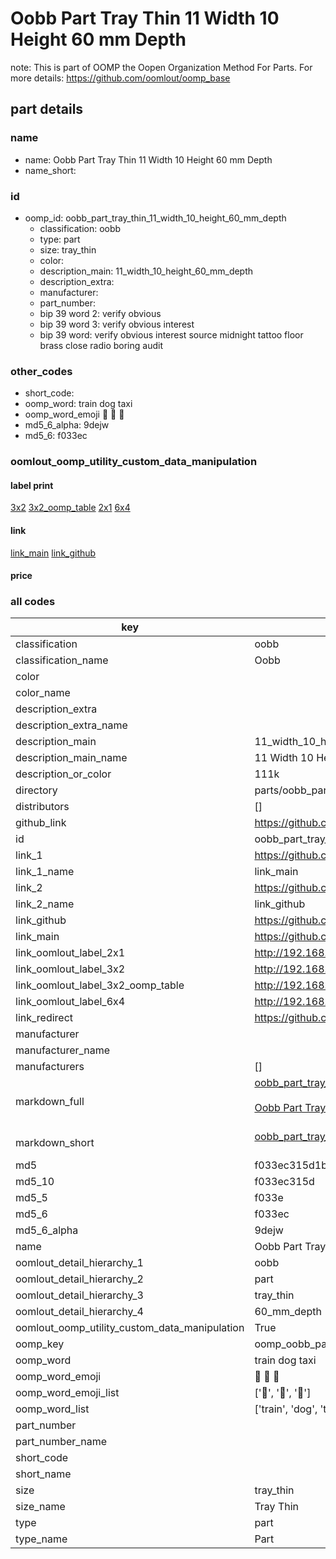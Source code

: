 # Oobb Part Tray Thin 11 Width 10 Height 60 mm Depth  

note: This is part of OOMP the Oopen Organization Method For Parts. For more details: https://github.com/oomlout/oomp_base

##  part details
  







### name
* name: Oobb Part Tray Thin 11 Width 10 Height 60 mm Depth
* name_short: 
### id
* oomp_id: oobb_part_tray_thin_11_width_10_height_60_mm_depth
  * classification: oobb
  * type: part
  * size: tray_thin
  * color: 
  * description_main: 11_width_10_height_60_mm_depth
  * description_extra: 
  * manufacturer: 
  * part_number: 
  * bip 39 word 2: verify obvious
  * bip 39 word 3: verify obvious interest
  * bip 39 word: verify obvious interest source midnight tattoo floor brass close radio boring audit

### other_codes
* short_code: 
* oomp_word: train dog taxi
* oomp_word_emoji :train: :dog: :taxi:
* md5_6_alpha: 9dejw
* md5_6: f033ec






### oomlout_oomp_utility_custom_data_manipulation
#### label print
[3x2](http://192.168.1.245:1112/?label=oomp%209dejw)
[3x2_oomp_table](http://192.168.1.108:1112/?label=oomp%209dejw)
[2x1](http://192.168.1.242:1112/?label=oomp%209dejw)
[6x4](http://192.168.1.55:1112/?label=oomp%209dejw)    

#### link

[link_main](https://github.com/oomlout/oomlout_oomp_version_1_messy/tree/main/parts/oobb_part_tray_thin_11_width_10_height_60_mm_depth) [link_github](https://github.com/oomlout/oomlout_oomp_version_1_messy/tree/main/parts/oobb_part_tray_thin_11_width_10_height_60_mm_depth)                             

#### price







### all codes 
| key | value |  
| --- | --- |  
| classification | oobb |  
| classification_name | Oobb |  
| color |  |  
| color_name |  |  
| description_extra |  |  
| description_extra_name |  |  
| description_main | 11_width_10_height_60_mm_depth |  
| description_main_name | 11 Width 10 Height 60 mm Depth |  
| description_or_color | 111k |  
| directory | parts/oobb_part_tray_thin_11_width_10_height_60_mm_depth |  
| distributors | [] |  
| github_link | https://github.com/oomlout/oomlout_oomp_part_src/tree/main/parts/oobb_part_tray_thin_11_width_10_height_60_mm_depth |  
| id | oobb_part_tray_thin_11_width_10_height_60_mm_depth |  
| link_1 | https://github.com/oomlout/oomlout_oomp_version_1_messy/tree/main/parts/oobb_part_tray_thin_11_width_10_height_60_mm_depth |  
| link_1_name | link_main |  
| link_2 | https://github.com/oomlout/oomlout_oomp_version_1_messy/tree/main/parts/oobb_part_tray_thin_11_width_10_height_60_mm_depth |  
| link_2_name | link_github |  
| link_github | https://github.com/oomlout/oomlout_oomp_version_1_messy/tree/main/parts/oobb_part_tray_thin_11_width_10_height_60_mm_depth |  
| link_main | https://github.com/oomlout/oomlout_oomp_version_1_messy/tree/main/parts/oobb_part_tray_thin_11_width_10_height_60_mm_depth |  
| link_oomlout_label_2x1 | http://192.168.1.242:1112/?label=oomp%209dejw |  
| link_oomlout_label_3x2 | http://192.168.1.245:1112/?label=oomp%209dejw |  
| link_oomlout_label_3x2_oomp_table | http://192.168.1.108:1112/?label=oomp%209dejw |  
| link_oomlout_label_6x4 | http://192.168.1.55:1112/?label=oomp%209dejw |  
| link_redirect | https://github.com/oomlout/oomlout_oomp_version_1_messy/tree/main/parts/oobb_part_tray_thin_11_width_10_height_60_mm_depth |  
| manufacturer |  |  
| manufacturer_name |  |  
| manufacturers | [] |  
| markdown_full | [oobb_part_tray_thin_11_width_10_height_60_mm_depth](none)<br>[](none)<br>[Oobb Part Tray Thin 11 Width 10 Height 60 Mm Depth](none)<br><br> |  
| markdown_short | [oobb_part_tray_thin_11_width_10_height_60_mm_depth](none)<br><br> |  
| md5 | f033ec315d1b2b2f79463d00eb662f95 |  
| md5_10 | f033ec315d |  
| md5_5 | f033e |  
| md5_6 | f033ec |  
| md5_6_alpha | 9dejw |  
| name | Oobb Part Tray Thin 11 Width 10 Height 60 mm Depth |  
| oomlout_detail_hierarchy_1 | oobb |  
| oomlout_detail_hierarchy_2 | part |  
| oomlout_detail_hierarchy_3 | tray_thin |  
| oomlout_detail_hierarchy_4 | 60_mm_depth |  
| oomlout_oomp_utility_custom_data_manipulation | True |  
| oomp_key | oomp_oobb_part_tray_thin_11_width_10_height_60_mm_depth |  
| oomp_word | train dog taxi |  
| oomp_word_emoji | :train: :dog: :taxi: |  
| oomp_word_emoji_list | [':train:', ':dog:', ':taxi:'] |  
| oomp_word_list | ['train', 'dog', 'taxi'] |  
| part_number |  |  
| part_number_name |  |  
| short_code |  |  
| short_name |  |  
| size | tray_thin |  
| size_name | Tray Thin |  
| type | part |  
| type_name | Part |  
